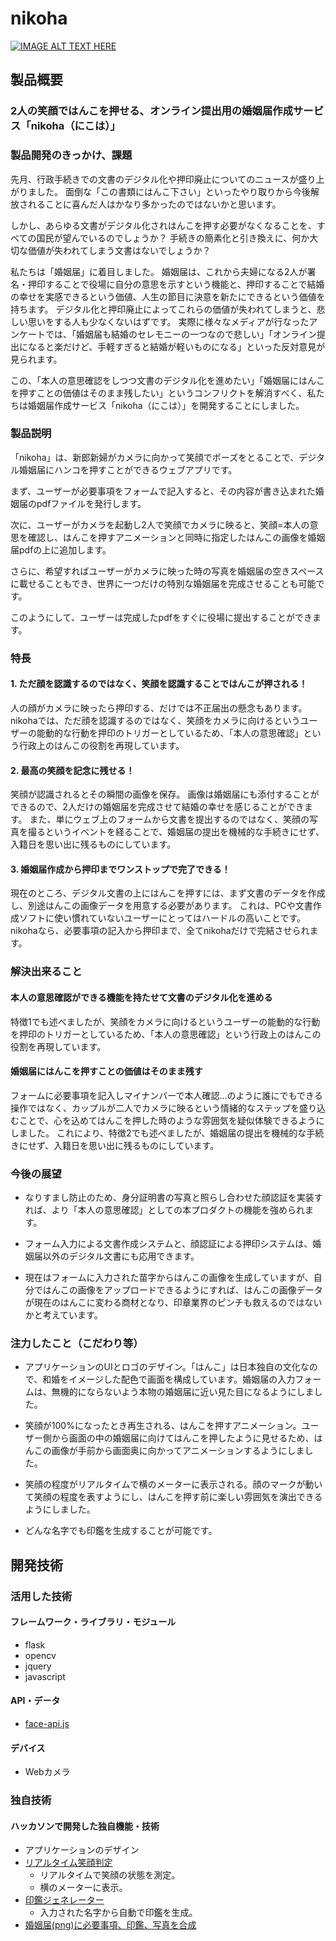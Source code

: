 # nikoha

[![IMAGE ALT TEXT HERE](https://jphacks.com/wp-content/uploads/2020/09/JPHACKS2020_ogp.jpg)](https://www.youtube.com/watch?v=G5rULR53uMk)

## 製品概要

### 2人の笑顔ではんこを押せる、オンライン提出用の婚姻届作成サービス「nikoha（にこは）」

### 製品開発のきっかけ、課題

先月、行政手続きでの文書のデジタル化や押印廃止についてのニュースが盛り上がりました。
面倒な「この書類にはんこ下さい」といったやり取りから今後解放されることに喜んだ人はかなり多かったのではないかと思います。

しかし、あらゆる文書がデジタル化されはんこを押す必要がなくなることを、すべての国民が望んでいるのでしょうか？
手続きの簡素化と引き換えに、何か大切な価値が失われてしまう文書はないでしょうか？

私たちは「婚姻届」に着目しました。
婚姻届は、これから夫婦になる2人が署名・押印することで役場に自分の意思を示すという機能と、押印することで結婚の幸せを実感できるという価値、人生の節目に決意を新たにできるという価値を持ちます。
デジタル化と押印廃止によってこれらの価値が失われてしまうと、悲しい思いをする人も少なくないはずです。
実際に様々なメディアが行なったアンケートでは、「婚姻届も結婚のセレモニーの一つなので悲しい」「オンライン提出になると楽だけど、手軽すぎると結婚が軽いものになる」といった反対意見が見られます。

この、「本人の意思確認をしつつ文書のデジタル化を進めたい」「婚姻届にはんこを押すことの価値はそのまま残したい」というコンフリクトを解消すべく、私たちは婚姻届作成サービス「nikoha（にこは）」を開発することにしました。

### 製品説明

「nikoha」は、新郎新婦がカメラに向かって笑顔でポーズをとることで、デジタル婚姻届にハンコを押すことができるウェブアプリです。

まず、ユーザーが必要事項をフォームで記入すると、その内容が書き込まれた婚姻届のpdfファイルを発行します。

次に、ユーザーがカメラを起動し2人で笑顔でカメラに映ると、笑顔=本人の意思を確認し、はんこを押すアニメーションと同時に指定したはんこの画像を婚姻届pdfの上に追加します。

さらに、希望すればユーザーがカメラに映った時の写真を婚姻届の空きスペースに載せることもでき、世界に一つだけの特別な婚姻届を完成させることも可能です。

このようにして、ユーザーは完成したpdfをすぐに役場に提出することができます。

  

### 特長

#### 1. ただ顔を認識するのではなく、笑顔を認識することではんこが押される！

人の顔がカメラに映ったら押印する、だけでは不正届出の懸念もあります。
nikohaでは、ただ顔を認識するのではなく、笑顔をカメラに向けるというユーザーの能動的な行動を押印のトリガーとしているため、「本人の意思確認」という行政上のはんこの役割を再現しています。

#### 2. 最高の笑顔を記念に残せる！

笑顔が認識されるとその瞬間の画像を保存。
画像は婚姻届にも添付することができるので、2人だけの婚姻届を完成させて結婚の幸せを感じることができます。
また、単にウェブ上のフォームから文書を提出するのではなく、笑顔の写真を撮るというイベントを経ることで、婚姻届の提出を機械的な手続きにせず、入籍日を思い出に残るものにしています。

  

#### 3. 婚姻届作成から押印までワンストップで完了できる！

現在のところ、デジタル文書の上にはんこを押すには、まず文書のデータを作成し、別途はんこの画像データを用意する必要があります。
これは、PCや文書作成ソフトに使い慣れていないユーザーにとってはハードルの高いことです。
nikohaなら、必要事項の記入から押印まで、全てnikohaだけで完結させられます。

  

### 解決出来ること
#### 本人の意思確認ができる機能を持たせて文書のデジタル化を進める
特徴1でも述べましたが、笑顔をカメラに向けるというユーザーの能動的な行動を押印のトリガーとしているため、「本人の意思確認」という行政上のはんこの役割を再現しています。

#### 婚姻届にはんこを押すことの価値はそのまま残す
フォームに必要事項を記入しマイナンバーで本人確認…のように誰にでもできる操作ではなく、カップルが二人でカメラに映るという情緒的なステップを盛り込むことで、心を込めてはんこを押した時のような雰囲気を疑似体験できるようにしました。
これにより、特徴2でも述べましたが、婚姻届の提出を機械的な手続きにせず、入籍日を思い出に残るものにしています。


  

### 今後の展望

* なりすまし防止のため、身分証明書の写真と照らし合わせた顔認証を実装すれば、より「本人の意思確認」としての本プロダクトの機能を強められます。

* フォーム入力による文書作成システムと、顔認証による押印システムは、婚姻届以外のデジタル文書にも応用できます。

* 現在はフォームに入力された苗字からはんこの画像を生成していますが、自分ではんこの画像をアップロードできるようにすれば、はんこの画像データが現在のはんこに変わる商材となり、印章業界のピンチも救えるのではないかと考えています。

  

### 注力したこと（こだわり等）

* アプリケーションのUIとロゴのデザイン。「はんこ」は日本独自の文化なので、和婚をイメージした配色で画面を構成しています。婚姻届の入力フォームは、無機的にならないよう本物の婚姻届に近い見た目になるようにしました。

* 笑顔が100%になったとき再生される、はんこを押すアニメーション。ユーザー側から画面の中の婚姻届に向けてはんこを押したように見せるため、はんこの画像が手前から画面奥に向かってアニメーションするようにしました。

* 笑顔の程度がリアルタイムで横のメーターに表示される。顔のマークが動いて笑顔の程度を表すようにし、はんこを押す前に楽しい雰囲気を演出できるようにしました。

* どんな名字でも印鑑を生成することが可能です。

## 開発技術
### 活用した技術
#### フレームワーク・ライブラリ・モジュール
* flask
* opencv
* jquery
* javascript

#### API・データ
* [face-api.js](https://github.com/justadudewhohacks/face-api.js)

#### デバイス
* Webカメラ

### 独自技術
#### ハッカソンで開発した独自機能・技術
* アプリケーションのデザイン
* [リアルタイム笑顔判定](https://github.com/jphacks/C_2012/blob/develop/static/js/smilecamera.js)
  * リアルタイムで笑顔の状態を測定。
  * 横のメーターに表示。
* [印鑑ジェネレーター](https://github.com/jphacks/C_2012/blob/develop/create_stamps.py)
  * 入力された名字から自動で印鑑を生成。
* [婚姻届(png)に必要事項、印鑑、写真を合成](https://github.com/jphacks/C_2012/blob/develop/create_pdf.py)
